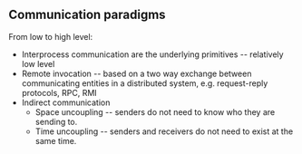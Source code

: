 ## Communication paradigms 
From low to high level:
  * Interprocess communication are the underlying primitives -- relatively low level
  * Remote invocation -- based on a two way exchange between communicating entities in a distributed system, e.g. request-reply protocols, RPC, RMI
  * Indirect communication
    * Space uncoupling -- senders do not need to know who they are sending to.
    * Time uncoupling -- senders and receivers do not need to exist at the same time.
  